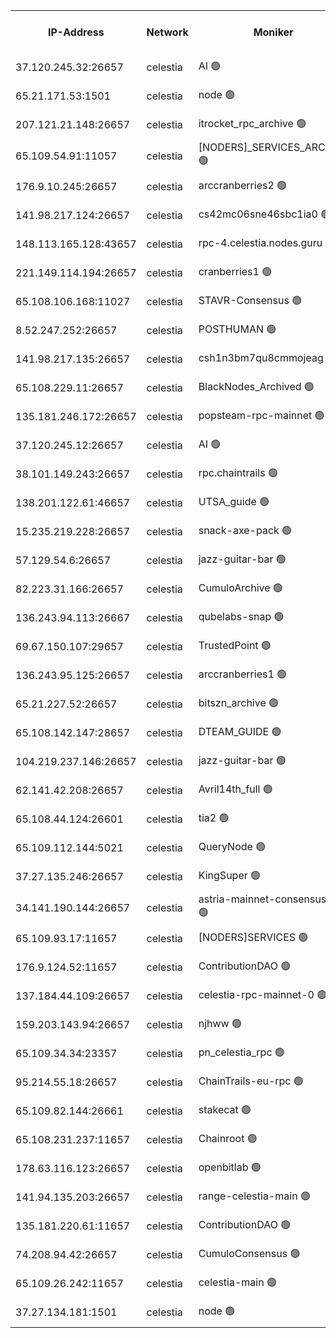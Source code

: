 


<table><tr><th>IP-Address</th><th>Network</th><th>Moniker</th><th>Latest Block Height</th><th>Earliest Block Height</th><th>Catching Up</th><th>Tx Index</th><th>Voting Power</th><th>Version</th><th>Scan Time</th></tr><tr><td>37.120.245.32:26657</td><td>celestia</td><td>AI 🟢</td><td>2916229</td><td>1</td><td>False</td><td>off</td><td>0</td><td>2.3.1</td><td>2024-12-01T21:52:40.854645342UTC</td></tr><tr><td>65.21.171.53:1501</td><td>celestia</td><td>node 🟢</td><td>2916229</td><td>1</td><td>False</td><td>on</td><td>0</td><td>2.3.1</td><td>2024-12-01T21:52:41.353868228UTC</td></tr><tr><td>207.121.21.148:26657</td><td>celestia</td><td>itrocket_rpc_archive 🟢</td><td>2916232</td><td>1</td><td>False</td><td>on</td><td>0</td><td>2.3.1</td><td>2024-12-01T21:53:12.676072816UTC</td></tr><tr><td>65.109.54.91:11057</td><td>celestia</td><td>[NODERS]_SERVICES_ARCHIVE 🟢</td><td>2916234</td><td>1</td><td>False</td><td>on</td><td>0</td><td>2.3.1</td><td>2024-12-01T21:53:38.183796510UTC</td></tr><tr><td>176.9.10.245:26657</td><td>celestia</td><td>arccranberries2 🟢</td><td>2916236</td><td>1</td><td>False</td><td>on</td><td>0</td><td>2.3.1</td><td>2024-12-01T21:53:59.621862943UTC</td></tr><tr><td>141.98.217.124:26657</td><td>celestia</td><td>cs42mc06sne46sbc1ia0 🟢</td><td>2916236</td><td>1</td><td>False</td><td>on</td><td>0</td><td>2.3.1</td><td>2024-12-01T21:54:04.678545586UTC</td></tr><tr><td>148.113.165.128:43657</td><td>celestia</td><td>rpc-4.celestia.nodes.guru 🟢</td><td>2916238</td><td>1</td><td>False</td><td>on</td><td>0</td><td>2.3.1</td><td>2024-12-01T21:54:26.187431793UTC</td></tr><tr><td>221.149.114.194:26657</td><td>celestia</td><td>cranberries1 🟢</td><td>2916239</td><td>1</td><td>False</td><td>on</td><td>0</td><td>2.3.1</td><td>2024-12-01T21:54:33.794065727UTC</td></tr><tr><td>65.108.106.168:11027</td><td>celestia</td><td>STAVR-Consensus 🟢</td><td>2916239</td><td>1</td><td>False</td><td>on</td><td>0</td><td>2.3.1</td><td>2024-12-01T21:54:36.294176613UTC</td></tr><tr><td>8.52.247.252:26657</td><td>celestia</td><td>POSTHUMAN 🟢</td><td>2916243</td><td>1</td><td>False</td><td>on</td><td>0</td><td>2.3.1</td><td>2024-12-01T21:55:27.119653445UTC</td></tr><tr><td>141.98.217.135:26657</td><td>celestia</td><td>csh1n3bm7qu8cmmojeag 🟢</td><td>2916243</td><td>1</td><td>False</td><td>on</td><td>0</td><td>2.3.1</td><td>2024-12-01T21:55:27.562247769UTC</td></tr><tr><td>65.108.229.11:26657</td><td>celestia</td><td>BlackNodes_Archived 🟢</td><td>2916244</td><td>1</td><td>False</td><td>on</td><td>0</td><td>2.1.2</td><td>2024-12-01T21:55:32.622976735UTC</td></tr><tr><td>135.181.246.172:26657</td><td>celestia</td><td>popsteam-rpc-mainnet 🟢</td><td>2916247</td><td>1</td><td>False</td><td>on</td><td>0</td><td>3.0.1</td><td>2024-12-01T21:56:06.187654876UTC</td></tr><tr><td>37.120.245.12:26657</td><td>celestia</td><td>AI 🟢</td><td>2916248</td><td>1</td><td>False</td><td>off</td><td>0</td><td>2.3.1</td><td>2024-12-01T21:56:14.976017619UTC</td></tr><tr><td>38.101.149.243:26657</td><td>celestia</td><td>rpc.chaintrails 🟢</td><td>2916248</td><td>1</td><td>False</td><td>on</td><td>0</td><td>2.3.1</td><td>2024-12-01T21:56:22.793446719UTC</td></tr><tr><td>138.201.122.61:46657</td><td>celestia</td><td>UTSA_guide 🟢</td><td>2916251</td><td>1</td><td>False</td><td>on</td><td>0</td><td>2.3.1</td><td>2024-12-01T21:56:49.890100785UTC</td></tr><tr><td>15.235.219.228:26657</td><td>celestia</td><td>snack-axe-pack 🟢</td><td>2916251</td><td>1</td><td>False</td><td>off</td><td>0</td><td>2.3.1</td><td>2024-12-01T21:56:55.027315138UTC</td></tr><tr><td>57.129.54.6:26657</td><td>celestia</td><td>jazz-guitar-bar 🟢</td><td>2916252</td><td>1</td><td>False</td><td>off</td><td>0</td><td>2.3.1</td><td>2024-12-01T21:57:03.545616217UTC</td></tr><tr><td>82.223.31.166:26657</td><td>celestia</td><td>CumuloArchive 🟢</td><td>2916252</td><td>1</td><td>False</td><td>on</td><td>0</td><td>2.3.1</td><td>2024-12-01T21:57:10.243850757UTC</td></tr><tr><td>136.243.94.113:26667</td><td>celestia</td><td>qubelabs-snap 🟢</td><td>2916254</td><td>1</td><td>False</td><td>on</td><td>0</td><td>2.3.1</td><td>2024-12-01T21:57:30.059733436UTC</td></tr><tr><td>69.67.150.107:29657</td><td>celestia</td><td>TrustedPoint 🟢</td><td>2916256</td><td>1</td><td>False</td><td>on</td><td>0</td><td>2.3.1</td><td>2024-12-01T21:57:47.397127731UTC</td></tr><tr><td>136.243.95.125:26657</td><td>celestia</td><td>arccranberries1 🟢</td><td>2916258</td><td>1</td><td>False</td><td>on</td><td>0</td><td>2.3.1</td><td>2024-12-01T21:58:19.165694134UTC</td></tr><tr><td>65.21.227.52:26657</td><td>celestia</td><td>bitszn_archive 🟢</td><td>2916259</td><td>1</td><td>False</td><td>on</td><td>0</td><td>2.3.1</td><td>2024-12-01T21:58:28.211183085UTC</td></tr><tr><td>65.108.142.147:28657</td><td>celestia</td><td>DTEAM_GUIDE 🟢</td><td>2916262</td><td>1</td><td>False</td><td>on</td><td>0</td><td>2.3.1</td><td>2024-12-01T21:59:08.348659015UTC</td></tr><tr><td>104.219.237.146:26657</td><td>celestia</td><td>jazz-guitar-bar 🟢</td><td>2916263</td><td>1</td><td>False</td><td>off</td><td>0</td><td>2.3.1</td><td>2024-12-01T21:59:19.405331895UTC</td></tr><tr><td>62.141.42.208:26657</td><td>celestia</td><td>Avril14th_full 🟢</td><td>2916266</td><td>1</td><td>False</td><td>on</td><td>0</td><td>2.3.1</td><td>2024-12-01T21:59:48.572042894UTC</td></tr><tr><td>65.108.44.124:26601</td><td>celestia</td><td>tia2 🟢</td><td>2371494</td><td>339581</td><td>False</td><td>on</td><td>0</td><td>1.3.0</td><td>2024-12-01T21:52:54.108711218UTC</td></tr><tr><td>65.109.112.144:5021</td><td>celestia</td><td>QueryNode 🟢</td><td>2371494</td><td>1406226</td><td>False</td><td>off</td><td>0</td><td>1.7.0</td><td>2024-12-01T21:57:10.744535947UTC</td></tr><tr><td>37.27.135.246:26657</td><td>celestia</td><td>KingSuper 🟢</td><td>2371494</td><td>1814358</td><td>False</td><td>off</td><td>0</td><td>1.3.0</td><td>2024-12-01T21:53:44.786231914UTC</td></tr><tr><td>34.141.190.144:26657</td><td>celestia</td><td>astria-mainnet-consensus-1 🟢</td><td>2916248</td><td>2371501</td><td>False</td><td>on</td><td>0</td><td>2.3.1</td><td>2024-12-01T21:56:15.346947676UTC</td></tr><tr><td>65.109.93.17:11657</td><td>celestia</td><td>[NODERS]SERVICES 🟢</td><td>2916250</td><td>2371581</td><td>False</td><td>on</td><td>0</td><td>2.1.2</td><td>2024-12-01T21:56:34.969221609UTC</td></tr><tr><td>176.9.124.52:11657</td><td>celestia</td><td>ContributionDAO 🟢</td><td>2916259</td><td>2419178</td><td>False</td><td>on</td><td>0</td><td>2.1.2</td><td>2024-12-01T21:58:23.584775472UTC</td></tr><tr><td>137.184.44.109:26657</td><td>celestia</td><td>celestia-rpc-mainnet-0 🟢</td><td>2916249</td><td>2517150</td><td>False</td><td>on</td><td>0</td><td>2.3.1</td><td>2024-12-01T21:56:34.577490501UTC</td></tr><tr><td>159.203.143.94:26657</td><td>celestia</td><td>njhww 🟢</td><td>2916240</td><td>2795279</td><td>False</td><td>off</td><td>0</td><td>2.3.1</td><td>2024-12-01T21:54:48.383865720UTC</td></tr><tr><td>65.109.34.34:23357</td><td>celestia</td><td>pn_celestia_rpc 🟢</td><td>2916247</td><td>2795286</td><td>False</td><td>on</td><td>0</td><td>2.3.1</td><td>2024-12-01T21:56:05.833633303UTC</td></tr><tr><td>95.214.55.18:26657</td><td>celestia</td><td>ChainTrails-eu-rpc 🟢</td><td>2916266</td><td>2832001</td><td>False</td><td>on</td><td>0</td><td>2.3.1</td><td>2024-12-01T21:59:48.959444828UTC</td></tr><tr><td>65.109.82.144:26661</td><td>celestia</td><td>stakecat 🟢</td><td>2916249</td><td>2868001</td><td>False</td><td>on</td><td>0</td><td>2.1.2</td><td>2024-12-01T21:56:33.571373258UTC</td></tr><tr><td>65.108.231.237:11657</td><td>celestia</td><td>Chainroot 🟢</td><td>2916236</td><td>2868575</td><td>False</td><td>on</td><td>0</td><td>2.1.2</td><td>2024-12-01T21:54:02.126466785UTC</td></tr><tr><td>178.63.116.123:26657</td><td>celestia</td><td>openbitlab 🟢</td><td>2916232</td><td>2869487</td><td>False</td><td>on</td><td>0</td><td>2.3.1</td><td>2024-12-01T21:53:05.410227173UTC</td></tr><tr><td>141.94.135.203:26657</td><td>celestia</td><td>range-celestia-main 🟢</td><td>2916231</td><td>2876822</td><td>False</td><td>on</td><td>0</td><td>2.1.2</td><td>2024-12-01T21:52:56.679849937UTC</td></tr><tr><td>135.181.220.61:11657</td><td>celestia</td><td>ContributionDAO 🟢</td><td>2916244</td><td>2910149</td><td>False</td><td>off</td><td>0</td><td>2.1.2</td><td>2024-12-01T21:55:30.053398006UTC</td></tr><tr><td>74.208.94.42:26657</td><td>celestia</td><td>CumuloConsensus 🟢</td><td>2916239</td><td>2913001</td><td>False</td><td>on</td><td>0</td><td>2.3.1</td><td>2024-12-01T21:54:37.255436241UTC</td></tr><tr><td>65.109.26.242:11657</td><td>celestia</td><td>celestia-main 🟢</td><td>2916253</td><td>2913813</td><td>False</td><td>on</td><td>0</td><td>2.3.1</td><td>2024-12-01T21:57:15.228264057UTC</td></tr><tr><td>37.27.134.181:1501</td><td>celestia</td><td>node 🟢</td><td>2916241</td><td>2913837</td><td>False</td><td>off</td><td>0</td><td>2.3.1</td><td>2024-12-01T21:55:03.511081685UTC</td></tr></table>